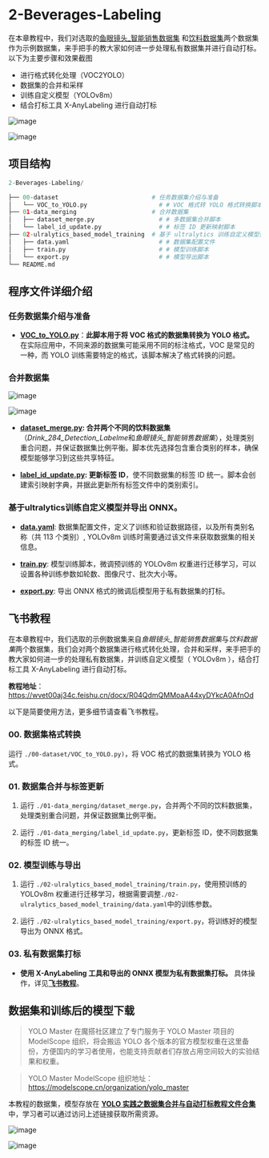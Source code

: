 # 2-Beverages-Labeling

在本章教程中，我们对选取的[鱼眼镜头_智能销售数据集](https://aistudio.baidu.com/datasetdetail/91732/0) 和[饮料数据集](https://zihao-download.obs.cn-east-3.myhuaweicloud.com/yolov8/datasets/Drink_284_Detection_Dataset/Drink_284_Detection_YOLO.zip)两个数据集作为示例数据集，来手把手的教大家如何进一步处理私有数据集并进行自动打标。以下为主要步骤和效果截图
- 进行格式转化处理（VOC2YOLO）
- 数据集的合并和采样
- 训练自定义模型（YOLOv8m）
- 结合打标工具 X-AnyLabeling 进行自动打标

![image](https://github.com/user-attachments/assets/3f46b897-1fee-4ac3-8a2f-92538ba60e32)

![image](https://github.com/user-attachments/assets/6ec7848b-fb39-4087-9c86-c5b577fd2a25)


## 项目结构
```python
2-Beverages-Labeling/

├── 00-dataset                          # 任务数据集介绍与准备
│   └── VOC_to_YOLO.py                    # # VOC 格式转 YOLO 格式转换脚本
├── 01-data_merging                     # 合并数据集
│   ├── dataset_merge.py                  # # 多数据集合并脚本
│   └── label_id_update.py                # # 标签 ID 更新映射脚本 
├── 02-ulralytics_based_model_training  # 基于 ultralytics 训练自定义模型使用 X-AnyLabeling 和微调后的模型为私有数据集打标
│   ├── data.yaml                         # # 数据集配置文件
│   ├── train.py                          # # 模型训练脚本
│   └── export.py                         # # 模型导出脚本
└── README.md
```


## 程序文件详细介绍

### 任务数据集介绍与准备

- **[VOC_to_YOLO.py](./00-dataset/VOC_to_YOLO.py)**：**此脚本用于将 VOC 格式的数据集转换为 YOLO 格式。** 在实际应用中，不同来源的数据集可能采用不同的标注格式，VOC 是常见的一种，而 YOLO 训练需要特定的格式，该脚本解决了格式转换的问题。

### 合并数据集

![image](https://github.com/user-attachments/assets/06e117c5-c651-43fa-bdad-60c97e3bb147)

![image](https://github.com/user-attachments/assets/7e5801a9-fe8f-4ce2-b890-76882276e750)


- **[dataset_merge.py](./01-data_merging/dataset_merge.py): 合并两个不同的饮料数据集**（*Drink_284_Detection_Labelme*和*鱼眼镜头_智能销售数据集*），处理类别重合问题，并保证数据集比例平衡。脚本优先选择包含重合类别的样本，确保模型能够学习到这些共享特征。

- **[label_id_update.py](./01-data_merging/label_id_update.py): 更新标签 ID**，使不同数据集的标签 ID 统一。脚本会创建索引映射字典，并据此更新所有标签文件中的类别索引。

### 基于ultralytics训练自定义模型并导出 ONNX。

- **[data.yaml](./02-ulralytics_based_model_training/data.yaml)**: 数据集配置文件，定义了训练和验证数据路径，以及所有类别名称（共 113 个类别）, YOLOv8m 训练时需要通过该文件来获取数据集的相关信息。

- **[train.py](./02-ulralytics_based_model_training/train.py)**: 模型训练脚本，微调预训练的 YOLOv8m 权重进行迁移学习，可以设置各种训练参数如轮数、图像尺寸、批次大小等。

- **[export.py](./02-ulralytics_based_model_training/export.py)**: 导出 ONNX 格式的微调后模型用于私有数据集的打标。

## 飞书教程

在本章教程中，我们选取的示例数据集来自*鱼眼镜头_智能销售数据集*与*饮料数据集*两个数据集，我们会对两个数据集进行格式转化处理，合并和采样，来手把手的教大家如何进一步的处理私有数据集，并训练自定义模型（ YOLOv8m ），结合打标工具 X-AnyLabeling 进行自动打标。


**教程地址**：https://wvet00aj34c.feishu.cn/docx/R04QdmQMMoaA44xyDYkcA0AfnOd

以下是简要使用方法，更多细节请查看飞书教程。

### 00. 数据集格式转换

运行 `./00-dataset/VOC_to_YOLO.py)`，将 VOC 格式的数据集转换为 YOLO 格式。

### 01. 数据集合并与标签更新

1. 运行 `./01-data_merging/dataset_merge.py`，合并两个不同的饮料数据集，处理类别重合问题，并保证数据集比例平衡。

2. 运行 `./01-data_merging/label_id_update.py`，更新标签 ID，使不同数据集的标签 ID 统一。

### 02. 模型训练与导出

1. 运行 `./02-ulralytics_based_model_training/train.py`，使用预训练的 YOLOv8m 权重进行迁移学习，根据需要调整`./02-ulralytics_based_model_training/data.yaml`中的训练参数。

2. 运行 `./02-ulralytics_based_model_training/export.py`，将训练好的模型导出为 ONNX 格式。

### 03. 私有数据集打标

- **使用 X-AnyLabeling 工具和导出的 ONNX 模型为私有数据集打标。** 具体操作，详见[**飞书教程**](https://wvet00aj34c.feishu.cn/docx/R04QdmQMMoaA44xyDYkcA0AfnOd)。

## 数据集和训练后的模型下载

> YOLO Master 在魔搭社区建立了专门服务于 YOLO Master 项目的 ModelScope 组织，将会搬运 YOLO 各个版本的官方模型权重在这里备份，方便国内的学习者使用，也能支持贡献者们存放占用空间较大的实验结果和权重。

> YOLO Master ModelScope 组织地址：https://modelscope.cn/organization/yolo_master

本教程的数据集，模型存放在 **[YOLO 实践之数据集合并与自动打标教程文件合集](https://www.modelscope.cn/collections/YOLO-shijianzhishujujihebingyuzi-54143625553f44)** 中，学习者可以通过访问上述链接获取所需资源。

![image](https://github.com/user-attachments/assets/f039c2c6-c642-4ce2-a13e-0f57ad7c70d2)

![image](https://github.com/user-attachments/assets/847bec8e-c842-4a33-83a4-f5e52c03f8be)


